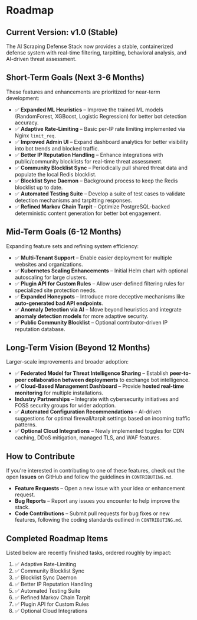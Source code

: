 # **Roadmap**

## **Current Version: v1.0 (Stable)**

The AI Scraping Defense Stack now provides a stable, containerized defense system with real-time filtering, tarpitting, behavioral analysis, and AI-driven threat assessment.

## **Short-Term Goals (Next 3-6 Months)**

These features and enhancements are prioritized for near-term development:

* ✅ **Expanded ML Heuristics** – Improve the trained ML models (RandomForest, XGBoost, Logistic Regression) for better bot detection accuracy.
* ✅ **Adaptive Rate-Limiting** – Basic per-IP rate limiting implemented via Nginx `limit_req`.
* ✅ **Improved Admin UI** – Expand dashboard analytics for better visibility into bot trends and blocked traffic.
* ✅ **Better IP Reputation Handling** – Enhance integrations with public/community blocklists for real-time threat assessment.
* ✅ **Community Blocklist Sync** – Periodically pull shared threat data and populate the local Redis blocklist.
* ✅ **Blocklist Sync Daemon** – Background process to keep the Redis blocklist up to date.
* ✅ **Automated Testing Suite** – Develop a suite of test cases to validate detection mechanisms and tarpitting responses.  
* ✅ **Refined Markov Chain Tarpit** – Optimize PostgreSQL-backed deterministic content generation for better bot engagement.

## **Mid-Term Goals (6-12 Months)**

Expanding feature sets and refining system efficiency:

* ✅ **Multi-Tenant Support** – Enable easier deployment for multiple websites and organizations.  
* ✅ **Kubernetes Scaling Enhancements** – Initial Helm chart with optional autoscaling for large clusters.
* ✅ **Plugin API for Custom Rules** – Allow user-defined filtering rules for specialized site protection needs.  
* ✅ **Expanded Honeypots** – Introduce more deceptive mechanisms like **auto-generated bad API endpoints**.
* ✅ **Anomaly Detection via AI** – Move beyond heuristics and integrate **anomaly detection models** for more adaptive security.
* ✅ **Public Community Blocklist** – Optional contributor-driven IP reputation database.

## **Long-Term Vision (Beyond 12 Months)**

Larger-scale improvements and broader adoption:

* ✅ **Federated Model for Threat Intelligence Sharing** – Establish **peer-to-peer collaboration between deployments** to exchange bot intelligence.
* ✅ **Cloud-Based Management Dashboard** – Provide **hosted real-time monitoring** for multiple installations.
* **Industry Partnerships** – Integrate with cybersecurity initiatives and FOSS security groups for wider adoption.  
* ✅ **Automated Configuration Recommendations** – AI-driven suggestions for optimal firewall/tarpit settings based on incoming traffic patterns.
* ✅ **Optional Cloud Integrations** – Newly implemented toggles for CDN caching, DDoS mitigation, managed TLS, and WAF features.

## **How to Contribute**

If you're interested in contributing to one of these features, check out the open **Issues** on GitHub and follow the guidelines in `CONTRIBUTING.md`.

* **Feature Requests** – Open a new issue with your idea or enhancement request.
* **Bug Reports** – Report any issues you encounter to help improve the stack.
* **Code Contributions** – Submit pull requests for bug fixes or new features, following the coding standards outlined in `CONTRIBUTING.md`.

## Completed Roadmap Items

Listed below are recently finished tasks, ordered roughly by impact:

1. ✅ Adaptive Rate-Limiting
2. ✅ Community Blocklist Sync
3. ✅ Blocklist Sync Daemon
4. ✅ Better IP Reputation Handling
5. ✅ Automated Testing Suite
6. ✅ Refined Markov Chain Tarpit
7. ✅ Plugin API for Custom Rules
8. ✅ Optional Cloud Integrations
